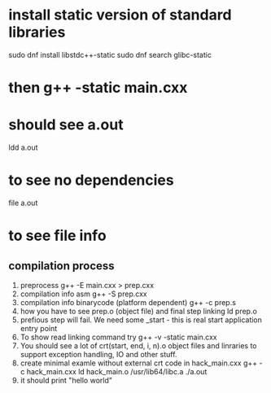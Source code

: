 # install static version of standard libraries
sudo dnf install libstdc++-static
sudo dnf search glibc-static
# then g++ -static main.cxx
# should see a.out
ldd a.out
# to see no dependencies
file a.out
# to see file info

## compilation process

1. preprocess
g++ -E main.cxx > prep.cxx
2. compilation info asm
g++ -S prep.cxx
3. compilation info binarycode (platform dependent)
g++ -c prep.s
4. how you have to see prep.o (object file) and final step linking
ld prep.o
5. prefious step will fail. We need some _start - this is real start application entry point
6. To show read linking command try
g++ -v -static main.cxx
7. You should see a lot of crt(start, end, i, n).o object files and linraries to support exception
handling, IO and other stuff.
8. create minimal examle without external crt code in hack_main.cxx
g++ -c hack_main.cxx
ld hack_main.o /usr/lib64/libc.a
./a.out
9. it should print "hello world"

